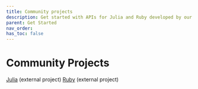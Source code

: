 ```yaml
---
title: Community projects
description: Get started with APIs for Julia and Ruby developed by our community
parent: Get Started
nav_order: 
has_toc: false
---
```


# Community Projects

[Julia](https://github.com/jw3126/ONNXRunTime.jl) (external project)
[Ruby](https://github.com/ankane/onnxruntime) (external project)

